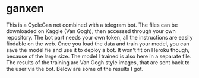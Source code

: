 # ganxen
This is a CycleGan net combined with a telegram bot. The files can be downloaded on Kaggle (Van Gogh), then accessed through your own repository. The bot part needs your own token, all the instructions are easily findable on the web. Once you load the data and train your model, you can save the model fie and use it to deploy a bot. It won't fit on Heroku though, because of the large size. The model I trained is also here in a separate file. The results of the training are Van Gogh style images, that are sent back to the user via the bot. Below are some of the results I got.

